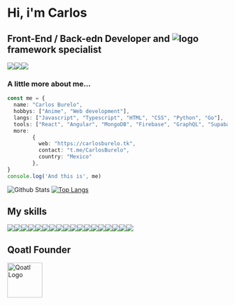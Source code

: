 # Hi, i'm Carlos


## Front-End / Back-edn Developer and ![logo](https://img.shields.io/badge/Angular-DD0031?style=for-the-badge&logo=angular&logoColor=white) framework specialist

<div style="display:flex">
  <a href="https://t.me/CarlosBurelo">
    <img src="https://img.shields.io/badge/Telegram-2CA5E0?style=for-the-badge&logo=telegram&logoColor=white" />
  </a>
  <a href="https://www.facebook.com/carlos.burelo.773">
    <img src="https://img.shields.io/badge/Facebook-1877F2?style=for-the-badge&logo=facebook&logoColor=white" />
  </a>
  <a href="https://twitter.com/CarlosBurelo9">
    <img src="https://img.shields.io/badge/Twitter-1DA1F2?style=for-the-badge&logo=twitter&logoColor=white" />
  </a>
</div>


### A little more about me...  



```typescript
const me = {
  name: "Carlos Burelo",
  hobbys: ["Anime", "Web development"],
  langs: ["Javascript", "Typescript", "HTML", "CSS", "Python", "Go"],
  tools: ["React", "Angular", "MongoDB", "Firebase", "GraphQL", "Supabase", "Ionic"],
  more:
        {
          web: "https://carlosburelo.tk",
          contact: "t.me/CarlosBurelo",
          country: "Mexico"
        },
}
console.log('And this is', me)
```


![Github Stats](https://github-readme-stats.vercel.app/api?username=carlos-burelo&show_icons=true&theme=gotham)
[![Top Langs](https://github-readme-stats.vercel.app/api/top-langs/?username=carlos-burelo&layout=compact&theme=gotham)](https://github.com/carlos-burelo)


## My skills

<div style="display:flex">
<img src="https://img.shields.io/badge/CSS3-1572B6?style=for-the-badge&logo=css3&logoColor=white" />
<img src="https://img.shields.io/badge/HTML5-E34F26?style=for-the-badge&logo=html5&logoColor=white" />
<img src="https://img.shields.io/badge/JavaScript-323330?style=for-the-badge&logo=javascript&logoColor=F7DF1E" />
<img src="https://img.shields.io/badge/TypeScript-007ACC?style=for-the-badge&logo=typescript&logoColor=white" />
<img src="https://img.shields.io/badge/Node.js-43853D?style=for-the-badge&logo=node.js&logoColor=white" />
<img src="https://img.shields.io/badge/Python-14354C?style=for-the-badge&logo=python&logoColor=white" />
<img src="https://img.shields.io/badge/Sass-CC6699?style=for-the-badge&logo=sass&logoColor=white" />
<img src="https://img.shields.io/badge/React-20232A?style=for-the-badge&logo=react&logoColor=61DAFB" />
<img src="https://img.shields.io/badge/Angular-DD0031?style=for-the-badge&logo=angular&logoColor=white" />
<img src="https://img.shields.io/badge/Vue.js-35495E?style=for-the-badge&logo=vue.js&logoColor=4FC08D" />
<img src="https://img.shields.io/badge/Heroku-430098?style=for-the-badge&logo=heroku&logoColor=white" />
<img src="https://img.shields.io/badge/Batch-c1f12e?style=for-the-badge&logo=windows&logoColor=White" />
<img src="https://img.shields.io/badge/Git-F05032?style=for-the-badge&logo=git&logoColor=white" />
<img src="https://img.shields.io/badge/Ionic-3880FF?style=for-the-badge&logo=ionic&logoColor=white" />
<img src="https://img.shields.io/badge/Markdown-000000?style=for-the-badge&logo=markdown&logoColor=white" />
<img src="https://img.shields.io/badge/Shell_Script-121011?style=for-the-badge&logo=gnu-bash&logoColor=white" />
<img src="https://img.shields.io/badge/Express.js-404D59?style=for-the-badge" />
<img src="https://img.shields.io/badge/MongoDB-4EA94B?style=for-the-badge&logo=mongodb&logoColor=white" />
</div>

## Qoatl Founder

<a href="https://github.com/Qoatl" title="Qoatl Org">
  <img width="80px" src="https://avatars.githubusercontent.com/u/88643543?s=400&u=11d14d82a469226caf615713e559f32a6be1928d&v=4" alt="Qoatl Logo">
</a>
